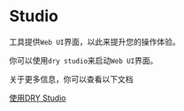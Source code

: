 # Studio

工具提供`Web UI`界面，以此来提升您的操作体验。

你可以使用`dry studio`来启动`Web UI`界面。

关于更多信息，你可以查看以下文档

[使用DRY Studio](../Studio/使用DRY%20Studio.md)
